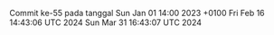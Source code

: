 Commit ke-55 pada tanggal Sun Jan 01 14:00 2023 +0100
Fri Feb 16 14:43:06 UTC 2024
Sun Mar 31 16:43:07 UTC 2024

